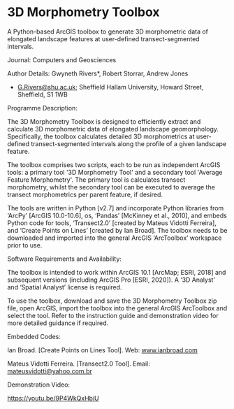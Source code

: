 # 3D Morphometry Toolbox

A Python-based ArcGIS toolbox to generate 3D morphometric data of elongated landscape features at user-defined transect-segmented intervals.

Journal: Computers and Geosciences

Author Details: Gwyneth Rivers*, Robert Storrar, Andrew Jones
* G.Rivers@shu.ac.uk; Sheffield Hallam University, Howard Street, Sheffield, S1 1WB


Programme Description:

The 3D Morphometry Toolbox is designed to efficiently extract and calculate 3D morphometric data of elongated landscape geomorphology. Specifically, the toolbox calculates detailed 3D morphometrics at user-defined transect-segmented intervals along the profile of a given landscape feature.

The toolbox comprises two scripts, each to be run as independent ArcGIS tools: a primary tool '3D Morphometry Tool' and a secondary tool 'Average Feature Morphometry'. The primary tool is calculates transect morphometry, whilst the secondary tool can be executed to average the transect morphometrics per parent feature, if desired.

The tools are written in Python [v2.7] and incorporate Python libraries from ‘ArcPy’ [ArcGIS 10.0-10.6], os, ‘Pandas’ [McKinney et al., 2010], and embeds Python code for tools, ‘Transect2.0’ [created by Mateus Vidotti Ferreira], and ‘Create Points on Lines’ [created by Ian Broad]. The toolbox needs to be downloaded and imported into the general ArcGIS ‘ArcToolbox’ workspace prior to use. 


Software Requirements and Availability:

The toolbox is intended to work within ArcGIS 10.1 [ArcMap; ESRI, 2018] and subsequent versions (including ArcGIS Pro [ESRI, 2020]). A ‘3D Analyst’ and ‘Spatial Analyst’ license is required. 

To use the toolbox, download and save the 3D Morphometry Toolbox zip file, open ArcGIS, import the toolbox into the general ArcGIS ArcToolbox and select the tool. Refer to the instruction guide and demonstration video for more detailed guidance if required.


Embedded Codes: 

Ian Broad. [Create Points on Lines Tool]. Web: www.ianbroad.com 

Mateus Vidotti Ferreira. [Transect2.0 Tool]. Email: mateusvidotti@yahoo.com.br 

Demonstration Video: 

https://youtu.be/9P4WkQxHbiU
